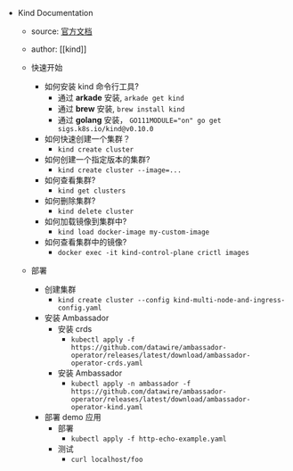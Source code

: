 - Kind Documentation

  - source: [官方文档](https://kind.sigs.k8s.io/)
  - author: [[kind]]
  - 快速开始

    - 如何安装 kind 命令行工具?
      - 通过 **arkade** 安装, `arkade get kind`
      - 通过 **brew** 安装, `brew install kind`
      - 通过 **golang** 安装， `GO111MODULE="on" go get sigs.k8s.io/kind@v0.10.0`
    - 如何快速创建一个集群？
      - `kind create cluster`
    - 如何创建一个指定版本的集群?
      - `kind create cluster --image=...`
    - 如何查看集群?
      - `kind get clusters`
    - 如何删除集群?
      - `kind delete cluster`
    - 如何加载镜像到集群中?
      - `kind load docker-image my-custom-image`
    - 如何查看集群中的镜像?
      - `docker exec -it kind-control-plane crictl images`

  - 部署
    - 创建集群
      - `kind create cluster --config kind-multi-node-and-ingress-config.yaml`
    - 安装 Ambassador
      - 安装 crds
        - `kubectl apply -f https://github.com/datawire/ambassador-operator/releases/latest/download/ambassador-operator-crds.yaml`
      - 安装 Ambassador
        - `kubectl apply -n ambassador -f https://github.com/datawire/ambassador-operator/releases/latest/download/ambassador-operator-kind.yaml`
    - 部署 demo 应用
      - 部署
        - `kubectl apply -f http-echo-example.yaml`
      - 测试
        - `curl localhost/foo`
